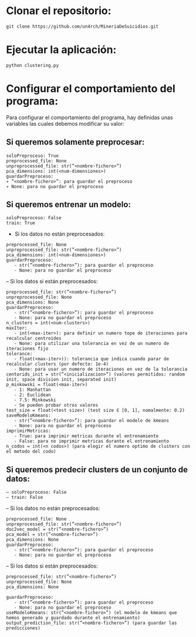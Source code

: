 # Clonar el repositorio:
```
git clone https://github.com/un4rch/MineriaDeSuicidios.git
```
# Ejecutar la aplicación:
```
python clustering.py
```
# Configurar el comportamiento del programa:
Para configurar el comportamiento del programa, hay definidas unas variables las cuales debemos modificar su valor:
## Si queremos solamente preprocesar:
```
soloPreproceso: True
preprocessed_file: None
unpreprocessed_file: str(”<nombre-fichero>”)
pca_dimensions: int(<num-dimensiones>)
guardarPreproceso:
∗ ”<nombre-fichero>”: para guardar el preproceso
∗ None: para no guardar el preproceso
```
## Si queremos entrenar un modelo:
```
soloPreproceso: False
train: True
```
- Si los datos no están preprocesados:
```
preprocessed_file: None
unpreprocessed_file: str(”<nombre-fichero>”)
pca_dimensions: int(<num-dimensiones>)
guardarPreproceso:
   - str(”<nombre-fichero>”): para guardar el preproceso
   - None: para no guardar el preproceso
```
– Si los datos si están preprocesados:
```
preprocessed_file: str(”<nombre-fichero>”)
unpreprocessed_file: None
pca_dimensions: None
guardarPreproceso:
   - str(”<nombre-fichero>”): para guardar el preproceso
   - None: para no guardar el preproceso
n_clusters = int(<num-clusters>)
maxIter:
   - int(<max-iter>): para definir un numero tope de iteraciones para recalcular centroides
   - None: para utilizar una tolerancia en vez de un numero de iteraciones fijo
tolerance:
   - float(<max-iter>)): tolerancia que indica cuando parar de recalcular clusters (por defecto: 1e-4)
   - None: para usar un numero de iteraciones en vez de la tolerancia
centorids_init = str(”<inicializacion>”) (valores permitidos: random init, space division init, separated init)
p_minkowski = float(<max-iter>)
   - 1: Manhattan
   - 2: Euclidean
   - 7.5: Minkowski
   - Se pueden probar otros valores
test_size = float(<test size>) (test size ∈ [0, 1], nomalmente: 0.2)
saveModeloKmeans:
   - str(”<nombre-fichero>”): para guardar el modelo de kmeans
   - None: para no guardar el preproceso
imprimirMetricas:
   - True: para imprimir metricas durante el entrenamiento
   - False: para no imprimir metricas durante el entrenamiento
n_codos = int(<n codos>) (para elegir el numero optimo de clusters con el metodo del codo)
```
## Si queremos predecir clusters de un conjunto de datos:
```
– soloPreproceso: False
– train: False
```
– Si los datos no están preprocesados:
```
preprocessed_file: None
unpreprocessed_file: str(”<nombre-fichero>”)
doc2vec_model = str(”<nombre-fichero>”)
pca_model = str(”<nombre-fichero>”)
pca_dimensions: None
guardarPreproceso:
   - str(”<nombre-fichero>”): para guardar el preproceso
   - None: para no guardar el preproceso
```
– Si los datos si están preprocesados:
```
preprocessed_file: str(”<nombre-fichero>”)
unpreprocessed_file: None
pca_dimensions: None
```
```
guardarPreproceso:
   - str(”<nombre-fichero>”): para guardar el preproceso
   - None: para no guardar el preproceso
useModeloKmeans: str(”<nombre-fichero>”) (el modelo de kmeans que hemos generado y guardado durante el entrenamiento)
output_prediction_file: str(”<nombre-fichero>”) (para guardar las predicciones)
```
